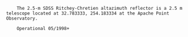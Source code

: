 
        The 2.5-m SDSS Ritchey-Chretien altazimuth reflector is a 2.5 m telescope located at 32.783333, 254.183334 at the Apache Point Observatory.
        
        Operational 05/1998+
        